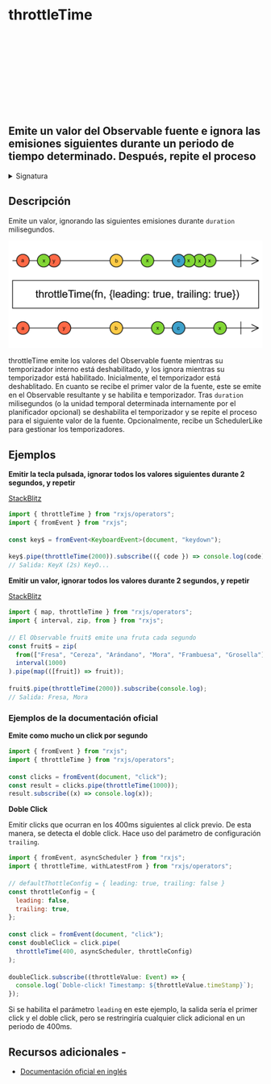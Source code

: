 <div class="page-heading">

# throttleTime

<a target="_blank" href="https://github.com/ReactiveX/rxjs/blob/master/src/internal/operators/throttleTime.ts">
<svg>
  <use xlink:href="/assets/icons/github.svg#github"></use>
</svg>
</a>
</div>

<h2 class="subtitle"> Emite un valor del Observable fuente e ignora las emisiones siguientes durante un periodo de tiempo determinado. Después, repite el proceso
</h2>

<details>
<summary>Signatura</summary>

### Firma

`throttleTime<T>(duration: number, scheduler: SchedulerLike = async, config: ThrottleConfig = defaultThrottleConfig): MonoTypeOperatorFunction<T>`

### Parámetros

<table>
<tr><td>duration</td><td>El periodo de tiempo que debe pasar antes de emitir el siguiente valor, a partir de la última emisión, en milisegundos o en la unidad de tiempo determinada por el planificador opcional.</td></tr>
<tr><td>scheduler</td><td>Opcional. El valor por defecto es <code>async</code>.
El <code>SchedulerLike</code> que utilizar para gestionar los temporizadores que se encargan de regular las emisiones.</td></tr>
<tr><td>config</td><td>Opcional. El valor por defecto es <code>defaultThrottleConfig</code>.
Un objeto de configuración para definir el comportamiento de los parámetros <code>leading</code> y <code>trailing</code>. Por defecto es <code>{ leading: true, trailing: false}</code>.</td></tr>
</table>

### Retorna

`MonoTypeOperatorFunction<T>`: Un Observable that performs the throttle operation to limit the rate of emissions from the source.

</details>

## Descripción

Emite un valor, ignorando las siguientes emisiones durante `duration` milisegundos.

<img src="assets/images/marble-diagrams/filtering/throttleTime.png" alt="Diagrama de canicas del operador throttleTime">

throttleTime emite los valores del Observable fuente mientras su temporizador interno está deshabilitado, y los ignora mientras su temporizador está habilitado. Inicialmente, el temporizador está deshablitado. En cuanto se recibe el primer valor de la fuente, este se emite en el Observable resultante y se habilita e temporizador. Tras `duration` milisegundos (o la unidad temporal determinada internamente por el planificador opcional) se deshabilita el temporizador y se repite el proceso para el siguiente valor de la fuente. Opcionalmente, recibe un SchedulerLike para gestionar los temporizadores.

## Ejemplos

**Emitir la tecla pulsada, ignorar todos los valores siguientes durante 2 segundos, y repetir**

<a target="_blank" href="https://stackblitz.com/edit/rxjs-throttletime-1?file=index.ts">StackBlitz</a>

```typescript
import { throttleTime } from "rxjs/operators";
import { fromEvent } from "rxjs";

const key$ = fromEvent<KeyboardEvent>(document, "keydown");

key$.pipe(throttleTime(2000)).subscribe(({ code }) => console.log(code));
// Salida: KeyX (2s) KeyO...
```

**Emitir un valor, ignorar todos los valores durante 2 segundos, y repetir**

<a target="_blank" href="https://stackblitz.com/edit/rxjs-throttletime-2?file=index.ts">StackBlitz</a>

```javascript
import { map, throttleTime } from "rxjs/operators";
import { interval, zip, from } from "rxjs";

// El Observable fruit$ emite una fruta cada segundo
const fruit$ = zip(
  from(["Fresa", "Cereza", "Arándano", "Mora", "Frambuesa", "Grosella"]),
  interval(1000)
).pipe(map(([fruit]) => fruit));

fruit$.pipe(throttleTime(2000)).subscribe(console.log);
// Salida: Fresa, Mora
```

### Ejemplos de la documentación oficial

**Emite como mucho un click por segundo**

```javascript
import { fromEvent } from "rxjs";
import { throttleTime } from "rxjs/operators";

const clicks = fromEvent(document, "click");
const result = clicks.pipe(throttleTime(1000));
result.subscribe((x) => console.log(x));
```

**Doble Click**

Emitir clicks que ocurran en los 400ms siguientes al click previo. De esta manera, se detecta el doble click. Hace uso del parámetro de configuración `trailing`.

```javascript
import { fromEvent, asyncScheduler } from "rxjs";
import { throttleTime, withLatestFrom } from "rxjs/operators";

// defaultThottleConfig = { leading: true, trailing: false }
const throttleConfig = {
  leading: false,
  trailing: true,
};

const click = fromEvent(document, "click");
const doubleClick = click.pipe(
  throttleTime(400, asyncScheduler, throttleConfig)
);

doubleClick.subscribe((throttleValue: Event) => {
  console.log(`Doble-click! Timestamp: ${throttleValue.timeStamp}`);
});
```

Si se habilita el parámetro `leading` en este ejemplo, la salida sería el primer click y el doble click, pero se restringiría cualquier click adicional en un periodo de 400ms.

## Recursos adicionales -

- <a target="_blank" href="https://rxjs.dev/api/operators/throttleTime">Documentación oficial en inglés</a>
